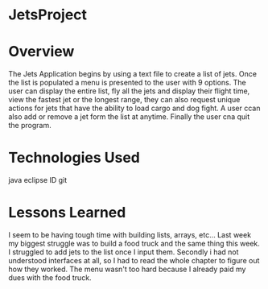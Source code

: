 # JetsProject

# Overview
The Jets Application begins by using a text file to create a list of jets.  Once the list is populated a menu is presented to the user with 9 options.
The user can display the entire list, fly all the jets and display their flight time, view the fastest jet or the longest range, they can also request unique actions
for jets that have the ability to load cargo and dog fight.  A user ccan also add or remove a jet form the list at anytime.  Finally the user cna quit the program.




# Technologies Used
java
eclipse ID
git





# Lessons Learned
I seem to be having  tough time with building lists, arrays, etc... Last week my biggest struggle was to build a food truck
and the same thing this week.  I struggled to add jets to the list once I input them.  Secondly i had not understood 
interfaces at all, so I had to read the whole chapter to figure out how they worked.  The menu wasn't too hard because I
already paid my dues with the food truck.